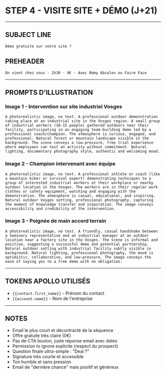# STEP 4 - VISITE SITE + DÉMO (J+21)

---

## SUBJECT LINE
```
Démo gratuite sur votre site ?
```

## PREHEADER
```
On vient chez vous · 1h30 · 0€ · Avec Rémy Absalon ou Faire Face
```

---

## PROMPTS D'ILLUSTRATION

### Image 1 - Intervention sur site industriel Vosges
```
A photorealistic image, no text. A professional outdoor demonstration taking place at an industrial site in the Vosges region. A small group of industrial workers (10-15 people) gathered outdoors near their facility, participating in an engaging team-building demo led by a professional coach/champion. The atmosphere is curious, engaged, and professional. Natural forest or mountain landscape visible in the background. The scene conveys a low-pressure, free trial experience where employees can test an activity without commitment. Natural lighting, documentary photography style, authentic and welcoming mood.
```

### Image 2 - Champion intervenant avec équipe
```
A photorealistic image, no text. A professional athlete or coach (like a mountain biker or survival expert) demonstrating techniques to a group of interested industrial workers at their workplace or nearby outdoor location in the Vosges. The workers are in their regular work clothes or safety equipment, watching and engaging with the demonstration. The atmosphere is casual, educational, and inspiring. Natural outdoor Vosges setting, professional photography, capturing the moment of knowledge transfer and inspiration. The image conveys accessibility and credibility of the intervention.
```

### Image 3 - Poignée de main accord terrain
```
A photorealistic image, no text. A friendly, casual handshake between a Seminary representative and an industrial manager at an outdoor location near a factory site in the Vosges. The scene is informal and positive, suggesting a successful demo and potential partnership. Natural outdoor setting with industrial facility subtly visible in background. Natural lighting, professional photography, the mood is optimistic, collaborative, and low-pressure. The image conveys the ease of saying yes to a free demo with no obligation.
```

---

## TOKENS APOLLO UTILISÉS
- `{{contact.first_name}}` - Prénom du contact
- `{{account.name}}` - Nom de l'entreprise

---

## NOTES
- Email le plus court et décontracté de la séquence
- Offre gratuite très claire (0€)
- Pas de CTA bouton, juste réponse email avec dates
- Permission to ignore explicite (respect du prospect)
- Question finale ultra-simple : "Deal ?"
- Signature très courte et accessible
- Ton humble et sans pression
- Email de "dernière chance" mais positif et généreux
